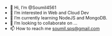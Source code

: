 - 👋 Hi, I’m @Soumil4561
- 👀 I’m interested in Web and Cloud Dev
- 🌱 I’m currently learning NodeJS and MongoDB.
- 💞️ I’m looking to collaborate on ...
- 📫 How to reach me soumil.sps@gmail.com

<!---
Soumil4561/Soumil4561 is a ✨ special ✨ repository because its `README.md` (this file) appears on your GitHub profile.
You can click the Preview link to take a look at your changes.
--->
